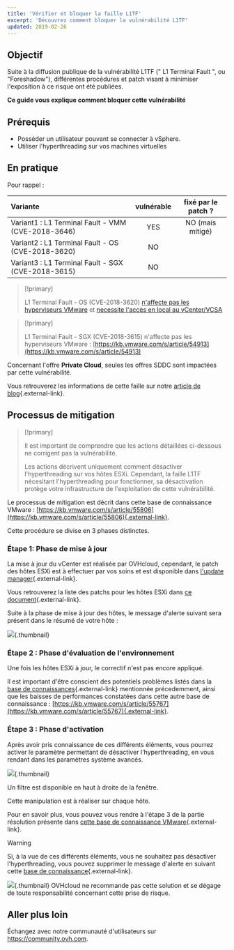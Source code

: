 ```yaml
---
title: 'Vérifier et bloquer la faille L1TF'
excerpt: 'Découvrez comment bloquer la vulnérabilité L1TF'
updated: 2019-02-26
---
```


## Objectif

Suite à la diffusion publique de la vulnérabilité L1TF (" L1 Terminal Fault ", ou "Foreshadow"), différentes procédures et patch visant à minimiser l'exposition à ce risque ont été publiées.

**Ce guide vous explique comment bloquer cette vulnérabilité**

## Prérequis

- Posséder un utilisateur pouvant se connecter à vSphere.
- Utiliser l'hyperthreading sur vos machines virtuelles

## En pratique

Pour rappel :

|Variante|vulnérable|fixé par le patch ?|
|:---|:---:|:---:|
|Variant1 : L1 Terminal Fault - VMM (CVE-2018-3646)|YES|NO (mais mitigé)|
|Variant2 : L1 Terminal Fault - OS (CVE-2018-3620)|NO||
|Variant3 : L1 Terminal Fault - SGX (CVE-2018-3615)|NO||

> [!primary]
> 
> L1 Terminal Fault - OS (CVE-2018-3620) [n'affecte pas les hyperviseurs VMware](https://kb.vmware.com/s/article/55807) et [necessite l'accès en local au vCenter/VCSA](https://kb.vmware.com/s/article/52312)
>

> [!primary]
> 
> L1 Terminal Fault - SGX (CVE-2018-3615) n'affecte pas les hyperviseurs VMware : [https://kb.vmware.com/s/article/54913](https://kb.vmware.com/s/article/54913)
> 

Concernant l'offre **Private Cloud**, seules les offres SDDC sont impactées par cette vulnérabilité.

Vous retrouverez les informations de cette faille sur notre [article de blog](https://www.ovh.com/fr/blog/ovh-l1-terminal-fault-l1ft-foreshadow-disclosure/){.external-link}.

## Processus de mitigation

> [!primary]
>
> Il est important de comprendre que les actions détaillées ci-dessous ne corrigent pas la vulnérabilité.
>
> Les actions décrivent uniquement comment désactiver l'hyperthreading sur vos hôtes ESXi. Cependant, la faille L1TF nécesitant l'hyperthreading pour fonctionner, sa désactivation protège votre infrastructure de l'exploitation de cette vulnérabilité.
>

Le processus de mitigation est décrit dans cette base de connaissance VMware : [https://kb.vmware.com/s/article/55806](https://kb.vmware.com/s/article/55806){.external-link}.

Cette procédure se divise en 3 phases distinctes.

### Étape 1: Phase de mise à jour

La mise à jour du vCenter est réalisée par OVHcloud, cependant, le patch des hôtes ESXi est à effectuer par vos soins et est disponible dans [l'update manager](vmware_update_manager1.){.external-link}.

Vous retrouverez la liste des patchs pour les hôtes ESXi dans [ce document](https://www.vmware.com/security/advisories/VMSA-2018-0020.html){.external-link}.

Suite à la phase de mise à jour des hôtes, le message d'alerte suivant sera présent dans le résumé de votre hôte :

![](warningMsg.png){.thumbnail}

### Étape 2 : Phase d'évaluation de l'environnement

Une fois les hôtes ESXi à jour, le correctif n'est pas encore appliqué.

Il est important d'être conscient des potentiels problèmes listés dans la [base de connaissances](https://kb.vmware.com/s/article/55806){.external-link} mentionnée précedemment, ainsi que les baisses de performances constatées dans cette autre base de connaissance : [https://kb.vmware.com/s/article/55767](https://kb.vmware.com/s/article/55767){.external-link}.

### Étape 3 : Phase d'activation

Après avoir pris connaissance de ces différents éléments, vous pourrez activer le paramètre permettant de désactiver l'hyperthreading, en vous rendant dans les paramètres système avancés.

![](enableMitigation.png){.thumbnail}

Un filtre est disponible en haut à droite de la fenêtre.

Cette manipulation est à réaliser sur chaque hôte.

Pour en savoir plus, vous pouvez vous rendre à l'étape 3 de la partie résolution présente dans [cette base de connaissance VMware](https://kb.vmware.com/s/article/55806){.external-link}.

> [!warning]
> 
> Si, à la vue de ces différents éléments, vous ne souhaitez pas désactiver l'hyperthreading, vous pouvez supprimer le message d'alerte en suivant cette [base de connaissance](https://kb.vmware.com/s/article/57374){.external-link}.
> 
> ![](deleteWarning.png){.thumbnail}
> OVHcloud ne recommande pas cette solution et se dégage de toute responsabilité concernant cette prise de risque.
>

## Aller plus loin

Échangez avec notre communauté d'utilisateurs sur <https://community.ovh.com>.